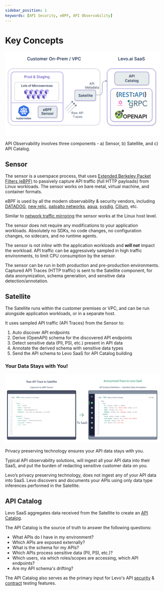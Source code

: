 ```yaml
---
sidebar_position: 1
keywords: [API Security, eBPF, API Observability]
---
```


# Key Concepts
![API Observability](../assets/api-obs-catalog.svg)

API Observability involves three components - a) Sensor, b) Satellite, and c) API Catalog.

## Sensor
The sensor is a userspace process, that uses [Extended Berkeley Packet Filters (eBPF)](https://ebpf.io) to passively capture API traffic (full HTTP payloads) from Linux workloads. The sensor works on bare metal, virtual machine, and container formats.

eBPF is used by all the modern observability & security vendors, including [DATADOG](https://www.datadoghq.com/product/network-monitoring/network-performance-monitoring/), [new relic](https://newrelic.com/platform/kubernetes-pixie), [paloalto networks](https://www.paloaltonetworks.com/prisma/cloud), [aqua](https://www.aquasec.com/products/tracee/), [sysdig](https://sysdig.com/), [Cilium](https://cilium.io/), etc.

Similar to [network traffic mirroring](https://docs.aws.amazon.com/vpc/latest/mirroring/what-is-traffic-mirroring.html) the sensor works at the Linux host level.

The sensor does not require any modifications to your application workloads. Absolutely no SDKs, no code changes, no configuration changes, no sidecars, and no runtime agents.

The sensor is not *inline* with the application workloads and ***will not*** impact the workload. API traffic can be aggressively sampled in high traffic environments, to limit CPU consumption by the sensor. 

The sensor can be run in both production and pre-production environments. Captured API Traces (HTTP traffic) is sent to the Satellite component, for data anonymization, schema generation, and sensitive data detection/annotation.

## Satellite
The Satellite runs within the customer premises or VPC, and can be run alongside application workloads, or in a separate host.

It uses sampled API traffic (API Traces) from the Sensor to:
    
1. Auto discover API endpoints
2. Derive (OpenAPI) schema for the discovered API endpoints
3. Detect sensitive data (PII, PSI, etc.) present in API data
4. Annotate the derived schema with sensitive data types
5. Send the API schema to Levo SaaS for API Catalog building

### Your Data Stays with You!
![Privacy Preserving](../assets/api-trace-anonymization.svg)

Privacy preserving technology ensures your API data stays with you.

Typical API observability solutions, will ingest all your API data into their SaaS, and put the burden of redacting sensitive customer data on you.

Levo’s privacy preserving technology, does not ingest any of your API data into SaaS. Levo discovers and documents your APIs using only data type inferences performed in the Satellite.

## API Catalog
Levo SaaS aggregates data received from the Satellite to create an [API Catalog](../security-contract-testing/concepts/api-catalog/api-catalog.md).

The API Catalog is the source of truth to answer the following questions:

- What APIs do I have in my environment?
- Which APIs are exposed externally?
- What is the schema for my APIs?
- Which APIs process sensitive data (PII, PSI, etc.)?
- Which users, via which roles/scopes are accessing, which API endpoints?
- Are my API schema's drifting?

The API Catalog also serves as the primary input for Levo's API [security](https://docs.levo.ai/test-your-app/test-app-security/choices) & [contract](https://docs.levo.ai/test-your-app/test-app-schema-conformance) testing features.
